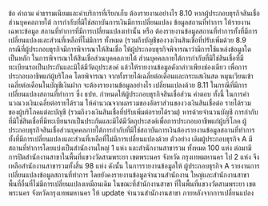 ข้อ
คำถาม
ค่าธรรมเนียมและค่าบริการที่เรียกเก็บ
ต้องรายงานอย่างไร
8.10 หากผู้ประกอบธุรกิจสินเชื่อส่วนบุคคลภายใต้
การกำกับที่มิใช่สถาบันการเงินมีการเปลี่ยนแปลง
ข้อมูลสถานที่ทำการ ให้รายงานเฉพาะข้อมูล
สถานที่ทําการที่มีการเปลี่ยนแปลงเท่านั้น หรือ
ต้องรายงานข้อมูลสถานที่ทำการทั้งที่มีการ
เปลี่ยนแปลงและส่วนที่เหลือที่ไม่มีการ
ทั้งหมด (รวมถึงบัญชีของวงเงินสินเชื่อที่ปรับเพิ่มด้วย
8.9 กรณีที่ผู้ประกอบธุรกิจมีการพิจารณาให้สินเชื่อ ให้ผู้ประกอบธุรกิจพิจารณาว่ามีการใช้แหล่งข้อมูลใดเป็นหลัก ในการพิจารณาให้สินเชื่อส่วนบุคคลภายใต้
ส่วนบุคคลภายใต้การกำกับที่มิใช่สินเชื่อที่มี
ทะเบียนรถเป็นประกันและมิได้มีวัตถุประสงค์ แล้วให้รายงานข้อมูลดังกล่าวเพียงช่องเดียว
เพื่อการประกอบอาชีพแก่ผู้บริโภค โดยพิจารณา
จากทั้งรายได้เฉลี่ยต่อเดือนและกระแสเงินสด
หมุนเวียนเข้าเฉลี่ยต่อเดือนในบัญชีเงินฝาก
จะต้องรายงานข้อมูลอย่างไร
เปลี่ยนแปลงด้วย
8.11 ในกรณีที่มีการเปลี่ยนแปลงสถานที่ทําการ
ซึ่ง ธปท. กำหนดให้ผู้ประกอบธุรกิจสินเชื่อส่วน
คำตอบ
ทั้งนี้ ในการคํานวณวงเงินเฉลี่ยต่อรายได้รวม ให้คํานวณจากผลรวมของอัตราส่วนของวงเงินสินเชื่อต่อ
รายได้รวมของผู้บริโภคแต่ละบัญชี (รวมถึงวงเงินสินเชื่อที่ปรับเพิ่มต่อรายได้รวม) หารด้วยจำนวนบัญชี
การกำกับที่มิใช่สินเชื่อที่มีทะเบียนรถเป็นประกันและมิได้มีวัตถุประสงค์เพื่อการประกอบอาชีพแก่ผู้บริโภค
ผู้ประกอบธุรกิจสินเชื่อส่วนบุคคลภายใต้การกำกับที่มิใช่สถาบันการเงินต้องรายงานข้อมูลสถานที่ทำการ
ทั้งที่มีการเปลี่ยนแปลงและส่วนที่เหลือที่ไม่มีการเปลี่ยนแปลงด้วย
ตัวอย่าง เดิมผู้ประกอบธุรกิจ A มีสถานที่ทําการโดยแบ่งเป็นสำนักงานใหญ่ 1 แห่ง และสำนักงานสาขารวม
ทั้งหมด 100 แห่ง ต่อมามีการปิดสำนักงานสาขาในพื้นที่แขวงวัดสามพระยา เขตพระนคร จังหวัด
กรุงเทพมหานคร ไป 2 แห่ง จึงเหลือสำนักงานสาขารวมทั้งสิ้น 98 แห่ง ดังนั้น ในการรายงานข้อมูลให้
ผู้ประกอบธุรกิจ A รายงานการเปลี่ยนแปลงข้อมูลสถานที่ทำการ โดยยังคงรายงานข้อมูลจำนวนสำนักงาน
ใหญ่และสํานักงานสาขาพื้นที่อื่นที่ไม่มีการเปลี่ยนแปลงเหมือนเดิม ในขณะที่สำนักงานสาขา
ที่ในพื้นที่แขวงวัดสามพระยา เขตพระนคร จังหวัดกรุงเทพมหานคร ให้ update จำนวนสำนักงานสาขา
ภายหลังจากการเปลี่ยนแปลง
